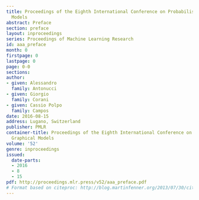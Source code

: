 ```yaml
---
title: Proceedings of the Eighth International Conference on Probabilistic Graphical
  Models
abstract: Preface
section: preface
layout: inproceedings
series: Proceedings of Machine Learning Research
id: aaa_preface
month: 0
firstpage: 0
lastpage: 0
page: 0-0
sections: 
author:
- given: Alessandro
  family: Antonucci
- given: Giorgio
  family: Corani
- given: Cassio Polpo
  family: Campos
date: 2016-08-15
address: Lugano, Switzerland
publisher: PMLR
container-title: Proceedings of the Eighth International Conference on Probabilistic
  Graphical Models
volume: '52'
genre: inproceedings
issued:
  date-parts:
  - 2016
  - 8
  - 15
pdf: http://proceedings.mlr.press/v52/aaa_preface.pdf
# Format based on citeproc: http://blog.martinfenner.org/2013/07/30/citeproc-yaml-for-bibliographies/
---
```

